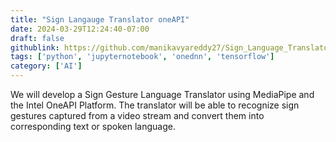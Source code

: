 ```yaml
---
title: "Sign Langauge Translator oneAPI"
date: 2024-03-29T12:24:40-07:00
draft: false
githublink: https://github.com/manikavyareddy27/Sign_Language_Translator-OneAPI
tags: ['python', 'jupyternotebook', 'onednn', 'tensorflow']
category: ['AI']
---
```


We will develop a Sign Gesture Language Translator using MediaPipe and the Intel OneAPI Platform. The translator will be able to recognize sign gestures captured from a video stream and convert them into corresponding text or spoken language.
